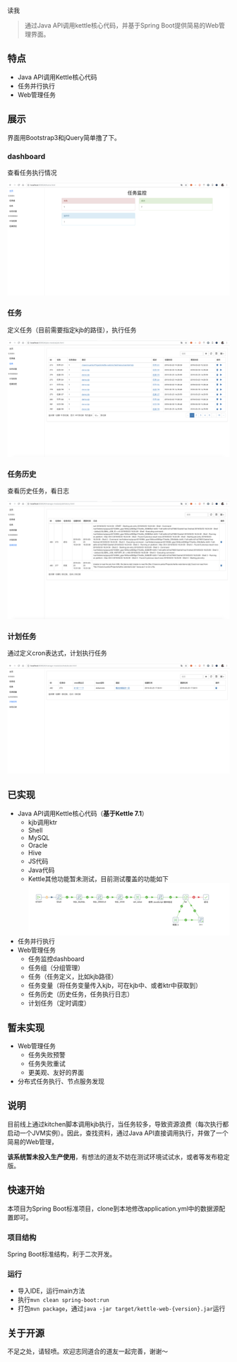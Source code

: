 读我

> 通过Java API调用kettle核心代码，并基于Spring Boot提供简易的Web管理界面。

## 特点

* Java API调用Kettle核心代码
* 任务并行执行
* Web管理任务

## 展示

界面用Bootstrap3和jQuery简单撸了下。

### dashboard

查看任务执行情况

![dashboard](./doc/dashboard.png)

### 任务

定义任务（目前需要指定kjb的路径），执行任务

![任务](./doc/job.png)

### 任务历史

查看历史任务，看日志

![任务](./doc/jobHistory.png)

### 计划任务

通过定义cron表达式，计划执行任务

![计划任务](./doc/schedule.png)

## 已实现

* Java API调用Kettle核心代码（**基于Kettle 7.1**）
    * kjb调用ktr
    * Shell
    * MySQL
    * Oracle
    * Hive
    * JS代码
    * Java代码
    * Kettle其他功能暂未测试，目前测试覆盖的功能如下
      ![kjb](./doc/demo.png)
* 任务并行执行
* Web管理任务
    * 任务监控dashboard
    * 任务组（分组管理）
    * 任务（任务定义，比如kjb路径）
    * 任务变量（将任务变量传入kjb，可在kjb中、或者ktr中获取到）
    * 任务历史（历史任务，任务执行日志）
    * 计划任务（定时调度）

## 暂未实现

* Web管理任务
    * 任务失败预警
    * 任务失败重试
    * 更美观、友好的界面
* 分布式任务执行、节点服务发现

## 说明

目前线上通过kitchen脚本调用kjb执行，当任务较多，导致资源浪费（每次执行都启动一个JVM实例）。因此，查找资料，通过Java API直接调用执行，并做了一个简易的Web管理，

**该系统暂未投入生产使用**，有想法的道友不妨在测试环境试试水，或者等发布稳定版。

## 快速开始

本项目为Spring Boot标准项目，clone到本地修改application.yml中的数据源配置即可。

### 项目结构

Spring Boot标准结构，利于二次开发。

### 运行

* 导入IDE，运行main方法
* 执行`mvn clean spring-boot:run`
* 打包`mvn package`，通过`java -jar target/kettle-web-{version}.jar`运行

## 关于开源

不足之处，请轻喷。欢迎志同道合的道友一起完善，谢谢～